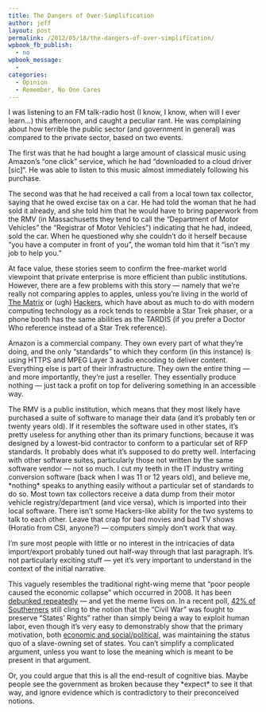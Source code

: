 ```yaml
---
title: The Dangers of Over-Simplification
author: jeff
layout: post
permalink: /2012/05/18/the-dangers-of-over-simplification/
wpbook_fb_publish:
  - no
wpbook_message:
  - 
categories:
  - Opinion
  - Remember, No One Cares
---
```


I was listening to an FM talk-radio host (I know, I know, when will I ever learn…) this afternoon, and caught a peculiar rant. He was complaining about how terrible the public sector (and government in general) was compared to the private sector, based on two events.

The first was that he had bought a large amount of classical music using Amazon’s “one click” service, which he had “downloaded to a cloud driver [sic]“. He was able to listen to this music almost immediately following his purchase.

The second was that he had received a call from a local town tax collector, saying that he owed excise tax on a car. He had told the woman that he had sold it already, and she told him that he would have to bring paperwork from the RMV (in Massachusetts they tend to call the “Department of Motor Vehicles” the “Registrar of Motor Vehicles”) indicating that he had, indeed, sold the car. When he questioned why she couldn’t do it herself because “you have a computer in front of you”, the woman told him that it “isn’t my job to help you.”

At face value, these stories seem to confirm the free-market world viewpoint that private enterprise is more efficient than public institutions. However, there are a few problems with this story — namely that we’re really not comparing apples to apples, unless you’re living in the world of [The Matrix][1] or (ugh) [Hackers][2], which have about as much to do with modern computing technology as a rock tends to resemble a Star Trek phaser, or a phone booth has the same abilities as the TARDIS (if you prefer a Doctor Who reference instead of a Star Trek reference).

 [1]: http://www.imdb.com/title/tt0133093/
 [2]: http://www.imdb.com/title/tt0113243/

Amazon is a commercial company. They own every part of what they’re doing, and the only “standards” to which they conform (in this instance) is using HTTPS and MPEG Layer 3 audio encoding to deliver content. Everything else is part of their infrastructure. They own the entire thing — and more importantly, they’re just a reseller. They essentially produce nothing — just tack a profit on top for delivering something in an accessible way.

The RMV is a public institution, which means that they most likely have purchased a suite of software to manage their data (and it’s probably ten or twenty years old). If it resembles the software used in other states, it’s pretty useless for anything other than its primary functions, because it was designed by a lowest-bid contractor to conform to a particular set of RFP standards. It probably does what it’s supposed to do pretty well. Interfacing with other software suites, particularly those not written by the same software vendor — not so much. I cut my teeth in the IT industry writing conversion software (back when I was 11 or 12 years old), and believe me, \*nothing\* speaks to anything easily without a particular set of standards to do so. Most town tax collectors receive a data dump from their motor vehicle registry/department (and vice versa), which is imported into their local software. There isn’t some Hackers-like ability for the two systems to talk to each other. Leave that crap for bad movies and bad TV shows (Horatio from CSI, anyone?) — computers simply don’t work that way.

I’m sure most people with little or no interest in the intricacies of data import/export probably tuned out half-way through that last paragraph. It’s not particularly exciting stuff — yet it’s very important to understand in the context of the initial narrative.

This vaguely resembles the traditional right-wing meme that “poor people caused the economic collapse” which occurred in 2008. It has been [debunked repeatedly][3] — and yet the meme lives on. In a recent poll, [42% of Southerners][4] still cling to the notion that the “Civil War” was fought to preserve “States’ Rights” rather than simply being a way to exploit human labor, even though it’s very easy to demonstrably show that the primary motivation, both [economic and social/political][5], was maintaining the status quo of a slave-owning set of states. You can’t simplify a complicated argument, unless you want to lose the meaning which is meant to be present in that argument.

 [3]: http://www.ritholtz.com/blog/2011/11/examining-the-big-lie-how-the-facts-of-the-economic-crisis-stack-up/
 [4]: http://politicalticker.blogs.cnn.com/2011/04/12/civil-war-still-divides-americans/
 [5]: http://en.wikipedia.org/wiki/Origins_of_the_American_Civil_War

Or, you could argue that this is all the end-result of cognitive bias. Maybe people see the government as broken because they \*expect\* to see it that way, and ignore evidence which is contradictory to their preconceived notions.
